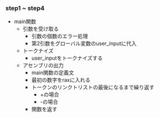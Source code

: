 ### step1 ~ step4
* main関数
  * 引数を受け取る
    * 引数の個数のエラー処理
    * 第2引数をグローバル変数のuser_inputに代入
  * トークナイズ
    * user_inputをトークナイズする
  * アセンブリの出力
    * main関数の定義文
    * 最初の数字をraxに入れる
    * トークンのリンクトリストの最後になるまで繰り返す
      * +の場合
      * -の場合
    * 関数を返す